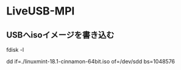 # LiveUSB-MPI

## USBへisoイメージを書き込む
fdisk -l

dd if=./linuxmint-18.1-cinnamon-64bit.iso of=/dev/sdd bs=1048576
